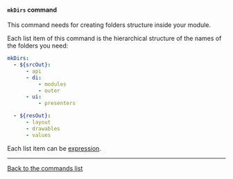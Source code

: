 #### `mkDirs` command

This command needs for creating folders structure inside your module.

Each list item of this command is the hierarchical structure of the names of the folders you need:

```yaml
mkDirs:
  - ${srcOut}:
      - api
      - di:
          - modules
          - outer
      - ui:
          - presenters

  - ${resOut}:
      - layout
      - drawables
      - values
```

Each list item can be [expression](/plugins/hh-geminio/docs/en/EXPRESSIONS.md).

--- 

[Back to the commands list](/plugins/hh-geminio/docs/en/recipe_content/RECIPE.md)